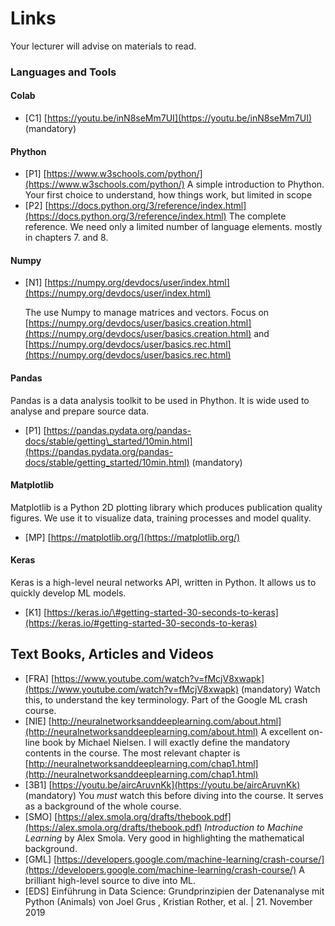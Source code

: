 # Links



Your lecturer will advise on materials to read.

### Languages and Tools

#### Colab

* \[C1\] [https://youtu.be/inN8seMm7UI](https://youtu.be/inN8seMm7UI) \(mandatory\)

#### Phython

* \[P1\] [https://www.w3schools.com/python/](https://www.w3schools.com/python/) A simple introduction to Phython. Your first choice to understand, how things work, but limited in scope
* \[P2\] [https://docs.python.org/3/reference/index.html](https://docs.python.org/3/reference/index.html) The complete reference. We need only a limited number of language elements. mostly in chapters 7. and 8.

#### Numpy

* \[N1\] [https://numpy.org/devdocs/user/index.html](https://numpy.org/devdocs/user/index.html)

  The use Numpy to manage matrices and vectors. Focus on [https://numpy.org/devdocs/user/basics.creation.html](https://numpy.org/devdocs/user/basics.creation.html) and [https://numpy.org/devdocs/user/basics.rec.html](https://numpy.org/devdocs/user/basics.rec.html)

#### Pandas

Pandas is a data analysis toolkit to be used in Phython. It is wide used to analyse and prepare source data.

* \[P1\] [https://pandas.pydata.org/pandas-docs/stable/getting\_started/10min.html](https://pandas.pydata.org/pandas-docs/stable/getting_started/10min.html) \(mandatory\)

#### Matplotlib

Matplotlib is a Python 2D plotting library which produces publication quality figures. We use it to visualize data, training processes and model quality.

* \[MP\] [https://matplotlib.org/](https://matplotlib.org/)

#### Keras

Keras is a high-level neural networks API, written in Python. It allows us to quickly develop ML models.

* \[K1\] [https://keras.io/\#getting-started-30-seconds-to-keras](https://keras.io/#getting-started-30-seconds-to-keras)

## Text Books, Articles and Videos

* \[FRA\] [https://www.youtube.com/watch?v=fMcjV8xwapk](https://www.youtube.com/watch?v=fMcjV8xwapk) \(mandatory\) Watch this, to understand the key terminology. Part of the Google ML crash course.
* \[NIE\] [http://neuralnetworksanddeeplearning.com/about.html](http://neuralnetworksanddeeplearning.com/about.html) A excellent on-line book by Michael Nielsen. I will exactly define the mandatory contents in the course. The most relevant chapter is [http://neuralnetworksanddeeplearning.com/chap1.html](http://neuralnetworksanddeeplearning.com/chap1.html)
* \[3B1\] [https://youtu.be/aircAruvnKk](https://youtu.be/aircAruvnKk) \(mandatory\) You _must_ watch this before diving into the course. It serves as a background of the whole course.
* \[SMO\] [https://alex.smola.org/drafts/thebook.pdf](https://alex.smola.org/drafts/thebook.pdf) _Introduction to Machine Learning_ by Alex Smola. Very good in highlighting the mathematical background.
* \[GML\] [https://developers.google.com/machine-learning/crash-course/](https://developers.google.com/machine-learning/crash-course/) A brilliant high-level source to dive into ML.
* \[EDS\] Einführung in Data Science: Grundprinzipien der Datenanalyse mit Python \(Animals\) von Joel Grus , Kristian Rother, et al. \| 21. November 2019

